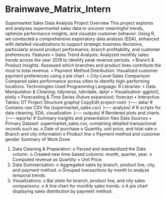 # Brainwave_Matrix_Intern
Supermarket Sales Data Analysis
Project Overview
This project explores and analyzes supermarket sales data to uncover meaningful trends, optimize performance insights, and visualize customer behavior. Using R, we conducted a comprehensive exploratory data analysis (EDA), enhanced with detailed visualizations to support strategic business decisions, particularly around product performance, branch profitability, and customer preferences.
Features
•	Sales Trend Analysis: Analyzed monthly sales trends across the year 2019 to identify peak revenue periods.
•	Branch & Product Insights: Assessed which branches and product lines contribute the most to total revenue.
•	Payment Method Distribution: Visualized customer payment preferences using a pie chart.
•	City-Level Sales Comparison: Compared sales performance across cities to identify high-performing locations.
Technologies Used
Programming Language: R
Libraries:
•	Data Manipulation & Cleaning: tidyverse, lubridate, dplyr
•	Visualization: ggplot2, plotly
•	Forecasting & Time Series (future expansion): forecast
•	Interactive Tables: DT
Project Structure
graphql
CopyEdit
project-root/
├── data/            # Contains raw CSV file (supermarket_sales.csv)
├── analysis/        # R scripts for data cleaning, EDA, visualization
├── outputs/         # Rendered plots and charts
├── reports/         # Summary insights and presentation files
Data Sources
•	Primary Dataset: supermarket_sales.csv, containing detailed transactional records such as:
o	Date of purchase
o	Quantity, unit price, and total sale
o	Branch and city information
o	Product line
o	Payment method and customer gender
Summary of Work Done
1.	Data Cleaning & Preparation:
o	Parsed and standardized the Date column.
o	Created new time-based columns: month, quarter, year.
o	Computed revenue as Quantity × Unit Price.
2.	Data Summarization:
o	Aggregated sales by branch, product line, city, and payment method.
o	Grouped transactions by month to analyze temporal trends.
3.	Visualizations:
o	Bar plots for branch, product line, and city sales comparisons.
o	A line chart for monthly sales trends.
o	A pie chart displaying sales distribution by payment method.

